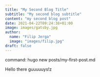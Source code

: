 ```yaml
---
title: "My Second Blog Title"
subtitle: "My second blog subtitle"
content: "my second blog post"
date: 2021-04-22T09:24:38+01:00
image: images/gatsby.jpg
author:
  name: "Filip Jerga"
  image: "images/filip.jpg"
draft: false
---
```


command: hugo new posts/my-first-post.md

Hello there guuuuuys!z

